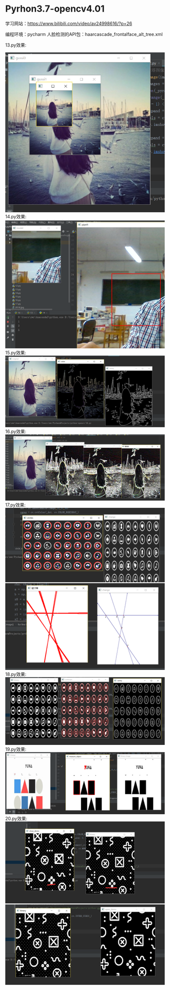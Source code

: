 # Pyrhon3.7-opencv4.01
学习网站：https://www.bilibili.com/video/av24998616/?p=26

编程环境：pycharm
人脸检测的API包：haarcascade_frontalface_alt_tree.xml


13.py效果:


![avatar](13.png)
14.py效果:
![avatar](14.png)
15.py效果:
![avatar](15.png)
16.py效果:
![avatar](16.png)
17.py效果:
![avatar](17.png)
![avatar](17.1.png)
18.py效果:
![avatar](18.png)
19.py效果:
![avatar](19.png)
20.py效果:
![avatar](20.png)
![avatar](20.1.png)
